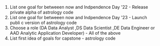 1. List one goal for betweeen now and Indpendence Day '22 - Release private alpha of astrology code
1. List one goal for betweeen now and Indpendence Day '23 - Launch publi c version of astrology code
1. Choose a role (DA Data Analyst ,DS Data Scientist ,DE Data Engineer or AAD Analytic Application Developer) - All of the above
1. List first idea of goals for capstone - astrology code
